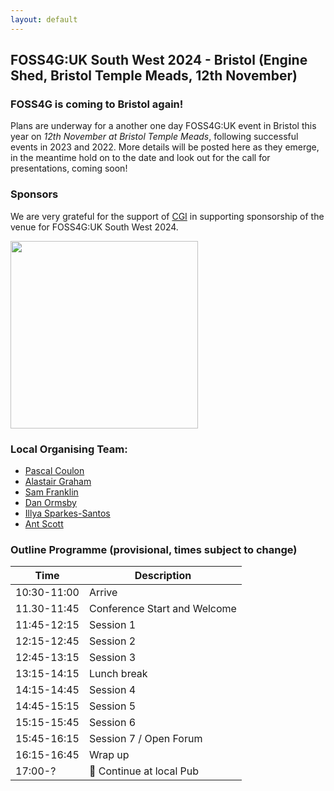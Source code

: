 ```yaml
---
layout: default
---
```


## FOSS4G:UK South West 2024 - Bristol (Engine Shed, Bristol Temple Meads, 12th November)

### FOSS4G is coming to Bristol again!

Plans are underway for a another one day FOSS4G:UK event in Bristol this year on _12th November at Bristol Temple Meads_, following successful events in 2023 and 2022. More details will be posted here as they emerge, in the meantime hold on to the date and look out for the call for presentations, coming soon!

### Sponsors

We are very grateful for the support of [CGI](https://www.cgi.com/en/technologies/geospatial-services) in supporting sponsorship of the venue for FOSS4G:UK South West 2024. <br>

[<img src="../foss4guklocal2023/images/logo_cgi_color.png" width="300" align="middle">](https://www.cgi.com/uk/en-gb)

### Local Organising Team:
* [Pascal Coulon](https://uk.linkedin.com/in/pascalcoulon)
* [Alastair Graham](https://social.vivaldi.net/@ajggeoger)
* [Sam Franklin](https://mapstodon.space/@samfranklin)
* [Dan Ormsby](https://linkedin.com/in/danielormsby/)
* [Illya Sparkes-Santos](https://www.linkedin.com/in/illyasantos/)
* [Ant Scott](https://mastodon.social/@antscott)

### Outline Programme (provisional, times subject to change)

| Time         | Description                 | 
|--------------|-----------------------------|
| 10:30-11:00  | Arrive                      |
| 11.30-11:45  | Conference Start and Welcome|
| 11:45-12:15  | Session 1|
| 12:15-12:45  | Session 2|
| 12:45-13:15  | Session 3|
| 13:15-14:15  | Lunch break |
| 14:15-14:45  | Session 4 |
| 14:45-15:15  | Session 5 |
| 15:15-15:45  | Session 6 |
| 15:45-16:15  | Session 7 / Open Forum| 
| 16:15-16:45  | Wrap up |
| 17:00-? | 🍻 Continue at local Pub
